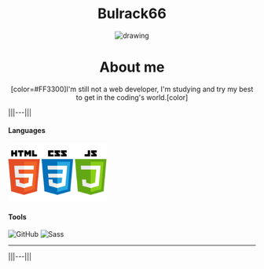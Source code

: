 <div align="center">

# Bulrack66

<img src="https://avatars.githubusercontent.com/u/113458279?s=400&u=cfec7071d3e55e1baaa5f9273048bb8cafb0ed0d&v=4" alt="drawing" width="200"/>

# About me

[color=#FF3300]I'm still not a web developer, I'm studying and try my best to get in the coding's world.[color]
</div>

|||---|||
#### Languages

<img src="https://github.com/Bulrack66/Bulrack66/blob/main/Languages.png?raw=true" alt="Languages" width="200"/>

#### Tools

<img src="https://icons.iconarchive.com/icons/limav/flat-gradient-social/64/Github-icon.png" alt="GitHub"/> <img src="https://cdn3.iconfinder.com/data/icons/logos-and-brands-adobe/512/288_Sass-512.png" alt="Sass" width="64"/>
***
|||---|||
